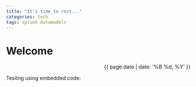 ```yaml
---
title: "It's time to rest..."
categories: tech
tags: splunk datamodels
---
```


# Welcome
<div style="text-align: right;">{{ page.date | date: '%B %d, %Y' }}</div>

Tesitng using embedded code:



<script src="https://gist-it.appspot.com/http://github.com/fontora/splunk/blob/master/Searches/Datamodels/ES_CIM_Datamodels.spl"></script>

<style>
.gist-it-gist .gist-file .gist-meta,
.gister-gist .gist-file .gist-meta {
    overflow: hidden;
    padding: 0.5em;
}

.gist-it-gist .gist-file .gist-data,
.gister-gist .gist-file .gist-data {
    overflow: auto;
    word-wrap: normal;
}

.gist-it-gist .gist-file .gist-data pre,
.gister-gist .gist-file .gist-data pre {
    margin: 0 !important;
    padding: 0.5em;
}
</style>

<script type="text/javascript">
  var links = document.querySelectorAll("link[href='https://gist-it.appspot.com/assets/embed.css'], link[href='https://gist-it.appspot.com/assets/prettify/prettify.css']");
  links.forEach(function (link, index) {
    console.log(index, link);
    link.parentNode.removeChild(link);
  });
</script>

